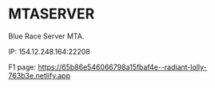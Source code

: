 # MTASERVER
Blue Race Server MTA.

IP: 154.12.248.164:22208

F1 page: https://65b86e546066798a15fbaf4e--radiant-lolly-763b3e.netlify.app
